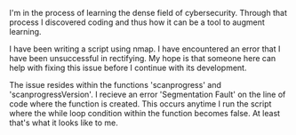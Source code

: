 I'm in the process of learning the dense field of cybersecurity. Through that process I discovered coding and thus how it can be a tool to
augment learning.

I have been writing a script using nmap.
I have encountered an error that I have been unsuccessful in rectifying.
My hope is that someone here can help with fixing this issue before I continue with its development.

The issue resides within the functions 'scanprogress' and 'scanprogressVersion'.
I recieve an error 'Segmentation Fault' on the line of code where the function is created.
This occurs anytime I run the script where the while loop condition within the 
function becomes false. At least that's what it looks like to me.
